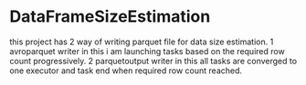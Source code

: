 # DataFrameSizeEstimation
this project has 2 way of writing parquet file for data size estimation. 
1 avroparquet writer
  in this i am launching tasks based on the required row count progressively.
2 parquetoutput writer
  in this all tasks are converged to one executor and task end when required row count reached.